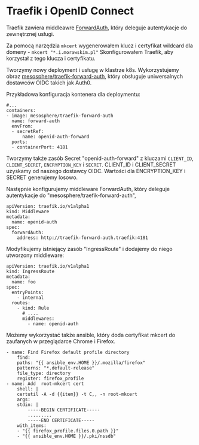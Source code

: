 # Traefik i OpenID Connect

Traefik zawiera middleawre [ForwardAuth](https://doc.traefik.io/traefik/middlewares/http/forwardauth/), który deleguje autentykacje do zewnętrznej usługi.

Za pomocą narzędzia `mkcert` wygenerowałem klucz i certyfikat wildcard dla domeny - `mkcert "*.i.morawskim.pl"`
Skonfigurowałem Traefik, aby korzystał z tego klucza i certyfikatu.

Tworzymy nowy deployment i usługę w klastrze k8s. Wykorzystujemy obraz [mesosphere/traefik-forward-auth](https://github.com/mesosphere/traefik-forward-auth), który obsługuje uniwersalnych dostawców OIDC takich jak Auth0.

Przykładowa konfiguracja kontenera dla deploymentu:

```
#...
containers:
- image: mesosphere/traefik-forward-auth
  name: forward-auth
  envFrom:
  - secretRef:
      name: openid-auth-forward
  ports:
  - containerPort: 4181
```

Tworzymy także zasób Secret "openid-auth-forward" z kluczami `CLIENT_ID`, `CLIENT_SECRET`, `ENCRYPTION_KEY` i `SECRET`.
CLIENT_ID i CLIENT_SECRET uzyskamy od naszego dostawcy OIDC.
Wartości dla ENCRYPTION_KEY i SECRET generujemy losowo.


Następnie konfigurujemy middleware ForwardAuth, który deleguje autentykacje do "mesosphere/traefik-forward-auth",

```
apiVersion: traefik.io/v1alpha1
kind: Middleware
metadata:
  name: openid-auth
spec:
  forwardAuth:
    address: http://traefik-forward-auth.traefik:4181
```

Modyfikujemy istniejący zasób "IngressRoute" i dodajemy do niego utworzony middleware:

```
apiVersion: traefik.io/v1alpha1
kind: IngressRoute
metadata:
  name: foo
spec:
  entryPoints:
    - internal
  routes:
    - kind: Rule
      # ....
      middlewares:
        - name: openid-auth
```

Możemy wykorzystać także ansible, który doda certyfikat mkcert do zaufanych w przeglądarce Chrome i Firefox.

```
- name: Find Firefox default profile directory
    find:
    paths: "{{ ansible_env.HOME }}/.mozilla/firefox"
    patterns: "*.default-release"
    file_type: directory
    register: firefox_profile
- name: Add  root-mkcert cert
    shell: |
    certutil -A -d {{item}} -t C,, -n root-mkcert
    args:
    stdin: |
        -----BEGIN CERTIFICATE-----
        .........
        -----END CERTIFICATE-----
    with_items:
    - "{{ firefox_profile.files.0.path }}"
    - "{{ ansible_env.HOME }}/.pki/nssdb"
```
